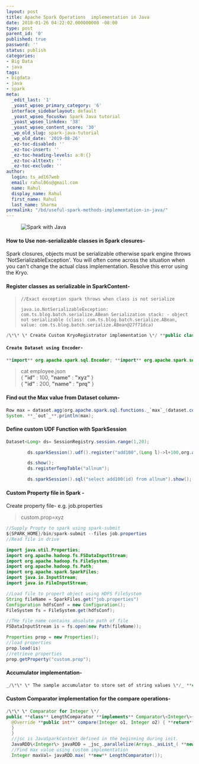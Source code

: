 ```yaml
---
layout: post
title: Apache Spark Operations  implementation in Java
date: 2018-01-26 04:22:02.000000000 -08:00
type: post
parent_id: '0'
published: true
password: ''
status: publish
categories:
- Big Data
- java
tags:
- bigdata
- java
- spark
meta:
  _edit_last: '1'
  _yoast_wpseo_primary_category: '6'
  interface_sidebarlayout: default
  _yoast_wpseo_focuskw: Spark Java tutorial
  _yoast_wpseo_linkdex: '38'
  _yoast_wpseo_content_score: '30'
  _wp_old_slug: spark-java-tutorial
  _wp_old_date: '2019-08-26'
  _ez-toc-disabled: ''
  _ez-toc-insert: ''
  _ez-toc-heading-levels: a:0:{}
  _ez-toc-alttext: ''
  _ez-toc-exclude: ''
author:
  login: ts_ad167web
  email: rahul86s@gmail.com
  name: Rahul
  display_name: Rahul
  first_name: Rahul
  last_name: Sharma
permalink: "/bd/useful-spark-methods-implementation-in-java/"
---
```

<!-- wp:image {"id":627,"align":"center"} -->

<figure class="aligncenter"><img src="%7B%7B%20site.baseurl%20%7D%7D/assets/images/spark-and-java-8.png" alt="Spark with Java" class="wp-image-627"><br>
<figcaption>
</figcaption>
</figure>

<!-- /wp:image -->

<!-- wp:heading {"level":4} -->

#### How to Use non-serializable **classes** in Spark closures-

<!-- /wp:heading -->

<!-- wp:paragraph -->

Spark closures, objects must be serializable otherwise spark engine throws 'NotSerializableException'. You will often come across the situation when you can't change the actual class implementation. Resolve this error using the Kryo.

<!-- /wp:paragraph -->

<!-- wp:block {"ref":651} /-->

<!-- wp:heading {"level":4} -->

#### **Register classes as serializable in SparkContent-**

<!-- /wp:heading -->

<!-- wp:quote -->

> `//Exact exception spark throws when class is not serialize `
> 
> `java.io.NotSerializableException: com.ts.blog.batch.serialize.ABean Serialization stack: - object not serializable (class: com.ts.blog.batch.serialize.ABean, value: com.ts.blog.batch.serialize.ABean@27f71dca)`

<!-- /wp:quote -->

<!-- wp:preformatted -->

```java
/\*\* \* Create Custom KryoRegistrator implementation \*/ **public class** CustomKKryoRegistrator **implements** org.apache.spark.serializer.KryoRegistrator{ @Override **public void** registerClasses(Kryo kryo) { kryo.register(ABean. **class** ); //Register non serialize classes } } //Register Kryo in SparkConf- sparkConf.set( **"spark.kryo.registrar"** ,CustomKKryoRegistrator. **class**.getName());
```

<!-- /wp:preformatted -->

<!-- wp:heading {"level":4} -->

#### `Create Dataset using Encoder- `

<!-- /wp:heading -->

<!-- wp:preformatted -->

```java
**import** org.apache.spark.sql.Encoder; **import** org.apache.spark.sql.Encoders;Encoder<Employee> employeeEncoder = Encoders._`bean`_(Employee.class); Dataset<Employee> dataset= session.read().json(employee.json).as(employeeEncoder); **public class** Employee { **private** Integer **id** ; **private** String **name** ; }
```

<!-- /wp:preformatted -->

<!-- wp:quote -->

> cat employee.json  
> { **"id"** : 100, **"name"** : **"xyz"** }   
> { **"id"** : 200, **"name"** : **"prq"** }

<!-- /wp:quote -->

<!-- wp:heading {"level":4} -->

#### Find out the **Max value from Dataset column-**

<!-- /wp:heading -->

<!-- wp:preformatted -->

```java
Row max = dataset.agg(org.apache.spark.sql.functions._`max`_(dataset.col( **`"id"`** ))).as( **`"max"`** ).head();
System. **_`out`_**.println(max);
```

<!-- /wp:preformatted -->

<!-- wp:heading {"level":4} -->

#### Define custom **UDF Function with SparkSession**

<!-- /wp:heading -->

<!-- wp:code -->

```java
Dataset<Long> ds= SessionRegistry.session.range(1,20);

        ds.sparkSession().udf().register("add100",(Long l)->l+100,org.apache.spark.sql.types.DataTypes.LongType);

        ds.show();
        ds.registerTempTable("allnum");

        ds.sparkSession().sql("select add100(id) from allnum").show();
```

<!-- /wp:code -->

<!-- wp:heading {"level":4} -->

#### **Custom Property file in Spark** -

<!-- /wp:heading -->

<!-- wp:paragraph -->

Create property file- e.g. job.properties

<!-- /wp:paragraph -->

<!-- wp:quote -->

> custom.prop=xyz

<!-- /wp:quote -->

<!-- wp:code -->

```java
//Supply Propty to spark using spark-submit
${SPARK_HOME}/bin/spark-submit --files job.properties
//Read file in drive

import java.util.Properties;
import org.apache.hadoop.fs.FSDataInputStream;
import org.apache.hadoop.fs.FileSystem;
import org.apache.hadoop.fs.Path;
import org.apache.spark.SparkFiles;
import java.io.InputStream;
import java.io.FileInputStream;

//Load file to propert object using HDFS FileSystem
String fileName = SparkFiles.get("job.properties")
Configuration hdfsConf = new Configuration();
FileSystem fs = FileSystem.get(hdfsConf);

//THe file name contains absolute path of file
FSDataInputStream is = fs.open(new Path(fileName));

Properties prop = new Properties();
//load properties
prop.load(is)
//retrieve properties
prop.getProperty("custom.prop");
```

<!-- /wp:code -->

<!-- wp:heading {"level":4} -->

#### **Accumulator** implementation-

<!-- /wp:heading -->

<!-- wp:preformatted -->

```java
_/\*\* \* The sample accumulator to store set of string values \*/_ **class** CustomAccumulator **extends** AccumulatorV2\<String,Set\<String\>\>{ Set\<String\> **myval** = **new** HashSet\<\>(); @Override **public void** merge(AccumulatorV2\<String, Set\<String\>\> other) { other.value().stream().forEach(val-\> **myval**.add(val)); } @Override **public boolean** isZero() { **return myval**.size()==0; } @Override **public** AccumulatorV2\<String, Set\<String\>\> copy() { **return this** ; } @Override **public void** reset() { **myval**.clear(); } @Override **public void** add(String v) { **myval**.add(v); } @Override **public** Set\<String\> value() { **return myval** ; } } //Register accumulator to SparkContext. jsc object is created during init section (begining) AccumulatorV2 accumulatorV2 = **new** CustomAccumulator();_jsc_.sc().register(accumulatorV2); //Use accumulatorV2 like normal accumulator
```

<!-- /wp:preformatted -->

<!-- wp:heading {"level":4} -->

#### Custom **Comparator implementation for the compare operations-**

<!-- /wp:heading -->

<!-- wp:preformatted -->

```java
/\*\* \* Comparator for Integer \*/ 
public **class** LengthComparator **implements** Comparator\<Integer\>{ 
  @Override **public int** compare(Integer o1, Integer o2) { **return** 0; 
  } 
  } 
  //jsc is JavaSparkContext defined in the beginning during init. 
  JavaRDD\<Integer\> javaRDD = _jsc_.parallelize(Arrays._asList_( **new** Integer[]{100,20,10,1020,100})); 
  //Find max value using custom implementation 
  Integer maxVal= javaRDD.max( **new** LengthComparator());
```

<!-- /wp:preformatted -->

<!-- wp:paragraph -->

<!-- /wp:paragraph -->

